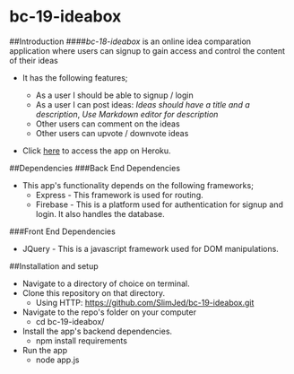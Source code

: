 # bc-19-ideabox

##Introduction
####_*bc-18-ideabox*_ is an online idea comparation application where users can signup to gain access and control the content of their ideas
* It has the following features;
	* As a user I should be able to signup / login
	* As a user I can post ideas: _Ideas should have a title and a description_, _Use Markdown editor for description_
	* Other users can comment on the ideas
	* Other users can upvote / downvote ideas

* Click [here](https://testttttt/) to access the app on Heroku.

##Dependencies
###Back End Dependencies
* This app's functionality depends on the following frameworks;
	* Express - This framework is used for routing.
	* Firebase - This is a platform used for authentication for signup and login. It also handles the database.

###Front End Dependencies
* JQuery - This is a javascript framework used for DOM manipulations.

##Installation and setup
* Navigate to a directory of choice on terminal.
* Clone this repository on that directory.
	* Using HTTP: https://github.com/SlimJed/bc-19-ideabox.git
* Navigate to the repo's folder on your computer
	* cd bc-19-ideabox/
* Install the app's backend dependencies.
	* npm install requirements
* Run the app
	* node app.js